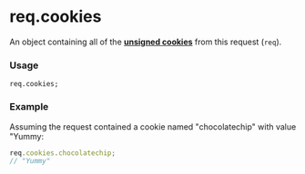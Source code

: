 # req.cookies
An object containing all of the [**unsigned cookies**](https://github.com/balderdashy/sails-docs/blob/master/PAGE_NEEDED.md) from this request (`req`).


### Usage
```usage
req.cookies;
```


### Example
Assuming the request contained a cookie named "chocolatechip" with value "Yummy:

```javascript
req.cookies.chocolatechip;
// "Yummy"
```








<docmeta name="displayName" value="req.cookies">
<docmeta name="pageType" value="property">
